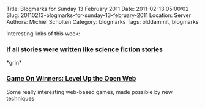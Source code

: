 Title: Blogmarks for Sunday 13 February 2011
Date: 2011-02-13 05:00:02
Slug: 20110213-blogmarks-for-sunday-13-february-2011
Location: Server
Authors: Michiel Scholten
Category: blogmarks
Tags: olddammit, blogmarks

<p>Interesting links of this week:</p>
<h3><a href="http://www.shrovetuesdayobserved.com/flight.html">If all stories were written like science fiction stories</a></h3>
<p>*grin*</p>
<h3><a href="http://mozillalabs.com/gaming/2011/02/03/game-on-winners/">Game On Winners: Level Up the Open Web</a></h3>
<p>Some really interesting web-based games, made possible by new techniques</p>
